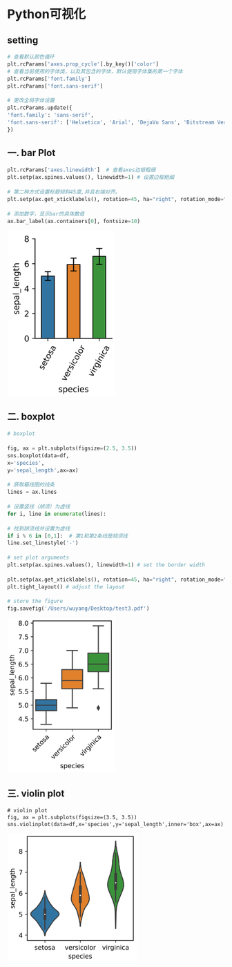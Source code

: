 # Python可视化

## setting

```py
# 查看默认颜色循环
plt.rcParams['axes.prop_cycle'].by_key()['color']
# 查看当前使用的字体类，以及其包含的字体，默认使用字体集的第一个字体
plt.rcParams['font.family']
plt.rcParams['font.sans-serif']

# 更改全局字体设置
plt.rcParams.update({
'font.family': 'sans-serif',
'font.sans-serif': ['Helvetica', 'Arial', 'DejaVu Sans', 'Bitstream Vera Sans', 'Computer Modern Sans Serif', 'Lucida Grande', 'Verdana', 'Geneva', 'Lucid', 'Avant Garde', 'sans-serif']
})
```



## 一. bar Plot

```py
plt.rcParams['axes.linewidth']  # 查看axes边框粗细
plt.setp(ax.spines.values(), linewidth=1) # 设置边框粗细

# 第二种方式设置标题倾斜45度,并且右端对齐。
plt.setp(ax.get_xticklabels(), rotation=45, ha="right", rotation_mode="anchor", y=0.02)

# 添加数字，显示bar的具体数值
ax.bar_label(ax.containers[0], fontsize=10)
```

<img src="https://raw.githubusercontent.com/yanggwu/Image/main/markdown_image/image-20240605202013505.png" width="250">

## 二. boxplot

```py
# boxplot

fig, ax = plt.subplots(figsize=(2.5, 3.5))
sns.boxplot(data=df,
x='species',
y='sepal_length',ax=ax)

# 获取箱线图的线条
lines = ax.lines

# 设置竖线（胡须）为虚线
for i, line in enumerate(lines):

# 找到胡须线并设置为虚线
if i % 6 in [0,1]:  # 第1和第2条线是胡须线
line.set_linestyle('-')

# set plot arguments
plt.setp(ax.spines.values(), linewidth=1) # set the border width

plt.setp(ax.get_xticklabels(), rotation=45, ha="right", rotation_mode="anchor")
plt.tight_layout() # adjust the layout

# store the figure
fig.savefig('/Users/wuyang/Desktop/test3.pdf')
```

<img src="https://raw.githubusercontent.com/yanggwu/Image/main/markdown_image/image-20240605213805283.png" width="250">

## 三. violin plot

```
# violin plot
fig, ax = plt.subplots(figsize=(3.5, 3.5))
sns.violinplot(data=df,x='species',y='sepal_length',inner='box',ax=ax)
```

<img src="https://raw.githubusercontent.com/yanggwu/Image/main/markdown_image/202406060930487.png" width="300">